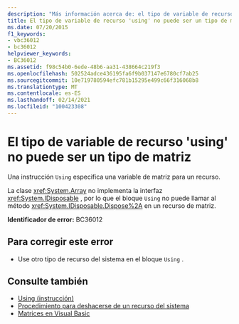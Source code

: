```yaml
---
description: "Más información acerca de: el tipo de variable de recursos ' Using ' no puede ser un tipo de matriz"
title: El tipo de variable de recurso 'using' no puede ser un tipo de matriz
ms.date: 07/20/2015
f1_keywords:
- vbc36012
- bc36012
helpviewer_keywords:
- BC36012
ms.assetid: f98c54b0-6ede-48b6-aa31-438664c219f3
ms.openlocfilehash: 502524adce436195fa6f9b037147e6780cf7ab25
ms.sourcegitcommit: 10e719780594efc781b15295e499c66f316068b8
ms.translationtype: MT
ms.contentlocale: es-ES
ms.lasthandoff: 02/14/2021
ms.locfileid: "100423308"
---
```

# <a name="using-resource-variable-type-can-not-be-array-type"></a>El tipo de variable de recurso 'using' no puede ser un tipo de matriz

Una instrucción `Using` especifica una variable de matriz para un recurso.  
  
 La clase <xref:System.Array> no implementa la interfaz <xref:System.IDisposable> , por lo que el bloque `Using` no puede llamar al método <xref:System.IDisposable.Dispose%2A> en un recurso de matriz.  
  
 **Identificador de error:** BC36012  
  
## <a name="to-correct-this-error"></a>Para corregir este error  
  
- Use otro tipo de recurso del sistema en el bloque `Using` .  
  
## <a name="see-also"></a>Consulte también

- [Using (instrucción)](../language-reference/statements/using-statement.md)
- [Procedimiento para deshacerse de un recurso del sistema](../programming-guide/language-features/control-flow/how-to-dispose-of-a-system-resource.md)
- [Matrices en Visual Basic](../programming-guide/language-features/arrays/index.md)
